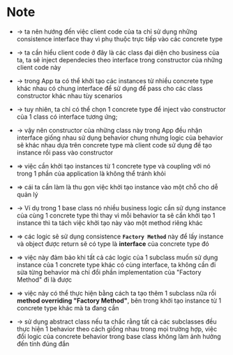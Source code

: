 
# Note
* -> ta nên hướng đến việc client code của ta chỉ sử dụng những consistence interface thay vì phụ thuộc trực tiếp vào các concrete type
* -> ta cần hiểu client code ở đây là các class đại diện cho business của ta, ta sẽ inject dependecies theo interface trong constructor của những client code này 
* -> trong App ta có thể khởi tạo các instances từ nhiều concrete type khác nhau có chung interface để sử dụng để pass cho các class constructor khác nhau tùy scenarios
* -> tuy nhiên, ta chỉ có thể chọn 1 concrete type để inject vào constructor của 1 class có interface tương ứng;
* -> vậy nên constructor của những class này trong App đều nhận interface giống nhau sử dụng behavior chung nhưng logic của behavior sẽ khác nhau dựa trên concrete type mà client code sử dụng đế tạo instance rồi pass vào constructor 
* => việc cần khởi tạo instances từ 1 concrete type và coupling với nó trong 1 phần của application là không thể tránh khỏi
* => cái ta cần làm là thu gọn việc khởi tạo instance vào một chỗ cho dễ quản lý

* -> Ví dụ trong 1 base class nó nhiều business logic cần sử dụng instance của cùng 1 concrete type thì thay vì mỗi behavior ta sẽ cần khởi tạo 1 instance thì ta tách việc khởi tạo này vào một method riêng khác
* => các logic sẽ sử dụng consistence **`Factory Method`** này để lấy instance và object được return sẽ có type là **interface** của concrete type đó
* => việc này đảm bảo khi tất cả các logic của 1 subclass muốn sử dụng instance của 1 concrete type khác có cùng interface, ta không cần đi sửa từng behavior mà chỉ đổi phần implementation của "Factory Method" đi là được
* => việc này có thể thực hiện bằng cách ta tạo thêm 1 subclass nữa rồi **method overriding "Factory Method"**, bên trong khởi tạo instance từ 1 concrete type khác mà ta đang cần

* -> sử dụng abstract class nếu ta chắc rằng tất cả các subclasses đều thực hiện 1 behavior theo cách giống nhau trong mọi trường hợp, việc đổi logic của concrete behavior trong base class không làm ảnh hưởng đến tính đúng đắn
